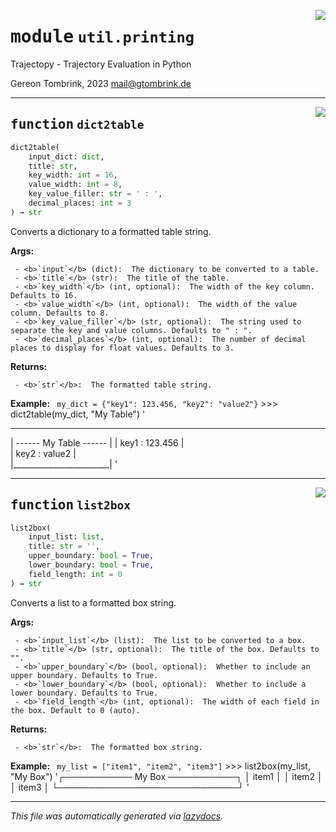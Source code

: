 <!-- markdownlint-disable -->

<a href="../trajectopy_core/util/printing.py#L0"><img align="right" style="float:right;" src="https://img.shields.io/badge/-source-cccccc?style=flat-square"></a>

# <kbd>module</kbd> `util.printing`
Trajectopy - Trajectory Evaluation in Python 

Gereon Tombrink, 2023 mail@gtombrink.de 


---

<a href="../trajectopy_core/util/printing.py#L9"><img align="right" style="float:right;" src="https://img.shields.io/badge/-source-cccccc?style=flat-square"></a>

## <kbd>function</kbd> `dict2table`

```python
dict2table(
    input_dict: dict,
    title: str,
    key_width: int = 16,
    value_width: int = 8,
    key_value_filler: str = ' : ',
    decimal_places: int = 3
) → str
```

 Converts a dictionary to a formatted table string. 



**Args:**
 
     - <b>`input`</b> (dict):  The dictionary to be converted to a table. 
     - <b>`title`</b> (str):  The title of the table. 
     - <b>`key_width`</b> (int, optional):  The width of the key column. Defaults to 16. 
     - <b>`value_width`</b> (int, optional):  The width of the value column. Defaults to 8. 
     - <b>`key_value_filler`</b> (str, optional):  The string used to separate the key and value columns. Defaults to " : ". 
     - <b>`decimal_places`</b> (int, optional):  The number of decimal places to display for float values. Defaults to 3. 



**Returns:**
 
     - <b>`str`</b>:  The formatted table string. 



**Example:**
 ``` my_dict = {"key1": 123.456, "key2": "value2"}```
        >>> dict2table(my_dict, "My Table")
        '
 ______________________
| ------ My Table ------ |
| key1            : 123.456 |  
| key2            : value2  |  
|________________________|
'
    



---

<a href="../trajectopy_core/util/printing.py#L77"><img align="right" style="float:right;" src="https://img.shields.io/badge/-source-cccccc?style=flat-square"></a>

## <kbd>function</kbd> `list2box`

```python
list2box(
    input_list: list,
    title: str = '',
    upper_boundary: bool = True,
    lower_boundary: bool = True,
    field_length: int = 0
) → str
```

 Converts a list to a formatted box string. 



**Args:**
 
     - <b>`input_list`</b> (list):  The list to be converted to a box. 
     - <b>`title`</b> (str, optional):  The title of the box. Defaults to "". 
     - <b>`upper_boundary`</b> (bool, optional):  Whether to include an upper boundary. Defaults to True. 
     - <b>`lower_boundary`</b> (bool, optional):  Whether to include a lower boundary. Defaults to True. 
     - <b>`field_length`</b> (int, optional):  The width of each field in the box. Default to 0 (auto). 



**Returns:**
 
     - <b>`str`</b>:  The formatted box string. 



**Example:**
 ``` my_list = ["item1", "item2", "item3"]```
        >>> list2box(my_list, "My Box")
        '┌─────────── My Box ───────────┐
│ item1                       │
│ item2                       │
│ item3                       │
└─────────────────────────────┘
'
    





---

_This file was automatically generated via [lazydocs](https://github.com/ml-tooling/lazydocs)._
